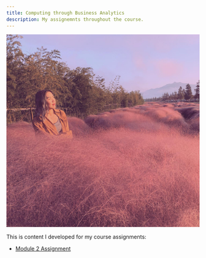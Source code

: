 ```yaml
---
title: Computing through Business Analytics 
description: My assignemnts throughout the course. 
---
```


![My Picture](/pics/74787218_2912889632071885_8923876902083493888_n(2).jpg)

This is content I developed for my course assignments:

- [Module 2 Assignment](/CTBA/index.md)
